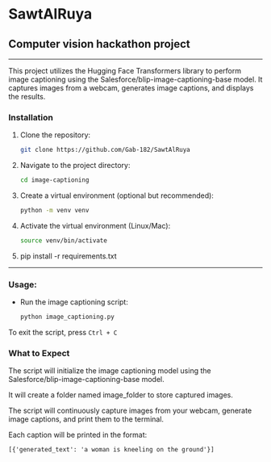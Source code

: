 # SawtAlRuya
## Computer vision hackathon project

-------------

This project utilizes the Hugging Face Transformers library to perform image captioning using the Salesforce/blip-image-captioning-base model. It captures images from a webcam, generates image captions, and displays the results.

### Installation

1. Clone the repository:

   ```bash
   git clone https://github.com/Gab-182/SawtAlRuya
   ```
2. Navigate to the project directory:
   ```bash
   cd image-captioning
   ```
3. Create a virtual environment (optional but recommended):
   ```bash
   python -m venv venv
   ```
4. Activate the virtual environment (Linux/Mac):
   ```bash
   source venv/bin/activate
   ```
5. pip install -r requirements.txt

------------

### Usage:

- Run the image captioning script:
   ```bash
   python image_captioning.py
   ```
   
To exit the script, press ```Ctrl + C```

### What to Expect

The script will initialize the image captioning model using the Salesforce/blip-image-captioning-base model.

It will create a folder named image_folder to store captured images.

The script will continuously capture images from your webcam, generate image captions, and print them to the terminal.

Each caption will be printed in the format:
```
[{'generated_text': 'a woman is kneeling on the ground'}]
```

